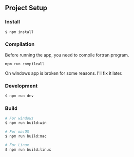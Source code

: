 ## Project Setup

### Install

```bash
$ npm install
```

### Compilation
Before running the app, you need to compile fortran program.
```bash
npm run compileall
```
On windows app is broken for some reasons. I'll fix it later.

### Development

```bash
$ npm run dev
```

### Build

```bash
# For windows
$ npm run build:win

# For macOS
$ npm run build:mac

# For Linux
$ npm run build:linux
```
